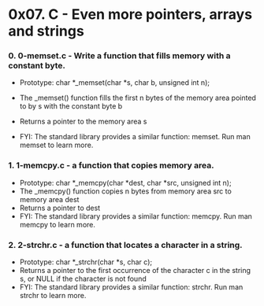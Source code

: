 # 0x07. C - Even more pointers, arrays and strings

### 0. 0-memset.c - Write a function that fills memory with a constant byte.



- Prototype: char *_memset(char *s, char b, unsigned int n);

- The _memset() function fills the first n bytes of the memory area pointed to by s with the constant byte b

- Returns a pointer to the memory area s

- FYI: The standard library provides a similar function: memset. Run man memset to learn more.

### 1. 1-memcpy.c - a function that copies memory area.
- Prototype: char *_memcpy(char *dest, char *src, unsigned int n);
- The _memcpy() function copies n bytes from memory area src to memory area dest
- Returns a pointer to dest 
- FYI: The standard library provides a similar function: memcpy. Run man memcpy to learn more.

### 2. 2-strchr.c  - a function that locates a character in a string.
- Prototype: char *_strchr(char *s, char c);
- Returns a pointer to the first occurrence of the character c in the string s, or NULL if the character is not found
- FYI: The standard library provides a similar function: strchr. Run man strchr to learn more.
